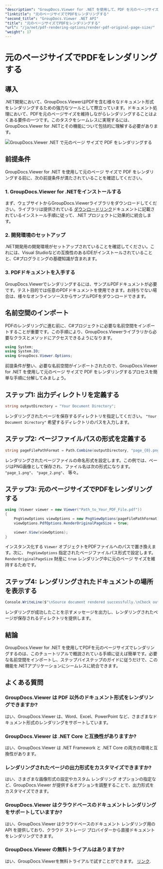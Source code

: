 ```yaml
---
"description": "GroupDocs.Viewer for .NET を使用して、PDF を元のページサイズでレンダリングする方法を学びましょう。ステップバイステップのガイドに従って、この機能をシームレスに統合しましょう。"
"linktitle": "元のページサイズでPDFをレンダリングする"
"second_title": "GroupDocs.Viewer .NET API"
"title": "元のページサイズでPDFをレンダリングする"
"url": "/ja/net/pdf-rendering-options/render-pdf-original-page-size/"
"weight": 17
---
```


# 元のページサイズでPDFをレンダリングする

## 導入
.NET開発において、GroupDocs.ViewerはPDFを含む様々なドキュメント形式をレンダリングするための強力なツールとして際立っています。ドキュメント処理において、PDFを元のページサイズを維持しながらレンダリングすることはよくある要件の一つです。このタスクをシームレスに実現するには、GroupDocs.Viewer for .NETとその機能について包括的に理解する必要があります。

![GroupDocs.Viewer .NET で元のページ サイズで PDF をレンダリングする](/viewer/pdf-rendering-options/render-pdf-with-original-page-size.png)

## 前提条件
GroupDocs.Viewer for .NET を使用して元のページ サイズで PDF をレンダリングする前に、次の前提条件が満たされていることを確認してください。
### 1. GroupDocs.Viewer for .NETをインストールする
まず、ウェブサイトからGroupDocs.Viewerライブラリをダウンロードしてください。ライブラリは提供されている [ダウンロードリンク](https://releases.groupdocs.com/viewer/net/)ドキュメントに記載されているインストール手順に従って、.NET プロジェクトに効果的に統合します。
### 2. 開発環境のセットアップ
.NET開発用の開発環境がセットアップされていることを確認してください。これには、Visual Studioなどの互換性のあるIDEがインストールされていることと、C#プログラミングの基礎知識が含まれます。
### 3. PDFドキュメントを入手する
GroupDocs.Viewerでレンダリングするには、サンプルPDFドキュメントが必要です。テスト目的では任意のPDFドキュメントを使用できます。お持ちでない場合は、様々なオンラインソースからサンプルPDFをダウンロードできます。

## 名前空間のインポート
PDFのレンダリングに進む前に、C#プロジェクトに必要な名前空間をインポートすることが重要です。この手順により、GroupDocs.Viewerライブラリから必要なクラスとメソッドにアクセスできるようになります。

```csharp
using System;
using System.IO;
using GroupDocs.Viewer.Options;
```

前提条件が整い、必要な名前空間がインポートされたので、GroupDocs.Viewer for .NET を使用して元のページ サイズで PDF をレンダリングするプロセスを簡単な手順に分解してみましょう。
## ステップ1: 出力ディレクトリを定義する
```csharp
string outputDirectory = "Your Document Directory";
```
レンダリングされたページを保存するディレクトリを指定してください。 `"Your Document Directory"` 希望するディレクトリのパスを入力します。
## ステップ2: ページファイルパスの形式を定義する
```csharp
string pageFilePathFormat = Path.Combine(outputDirectory, "page_{0}.png");
```
レンダリングされたページファイルの命名形式を設定します。この例では、ページはPNG画像として保存され、ファイル名は次の形式になります。 `"page_1.png"`、 `"page_2.png"`、 等々。
## ステップ3: 元のページサイズでPDFをレンダリングする
```csharp
using (Viewer viewer = new Viewer("Path_to_Your_PDF_File.pdf"))
{
    PngViewOptions viewOptions = new PngViewOptions(pageFilePathFormat);
    viewOptions.PdfOptions.RenderOriginalPageSize = true;
    
    viewer.View(viewOptions);
}
```
インスタンス化する `Viewer` オブジェクトをPDFファイルへのパスで置き換えます。次に、 `PngViewOptions` 指定されたページファイルパス形式で設定します。 `RenderOriginalPageSize` 財産に `true` レンダリング中に元のページ サイズを維持するためです。
## ステップ4: レンダリングされたドキュメントの場所を表示する
```csharp
Console.WriteLine($"\nSource document rendered successfully.\nCheck output in {outputDirectory}.");
```
レンダリングが成功したことを示すメッセージを出力し、レンダリングされたページが保存されるディレクトリを提供します。

## 結論
GroupDocs.Viewer for .NET を使用してPDFを元のページサイズでレンダリングするのは、このチュートリアルで概説されている手順に従えば簡単です。必要な名前空間をインポートし、ステップバイステップのガイドに従うだけで、この機能を.NETアプリケーションにシームレスに統合できます。
## よくある質問
### GroupDocs.Viewer は PDF 以外のドキュメント形式をレンダリングできますか?
はい、GroupDocs.Viewer は、Word、Excel、PowerPoint など、さまざまなドキュメント形式のレンダリングをサポートしています。
### GroupDocs.Viewer は .NET Core と互換性がありますか?
はい、GroupDocs.Viewer は .NET Framework と .NET Core の両方の環境と互換性があります。
### レンダリングされたページの出力形式をカスタマイズできますか?
はい、さまざまな画像形式の設定やカスタム レンダリング オプションの指定など、GroupDocs.Viewer が提供するオプションを調整することで、出力形式をカスタマイズできます。
### GroupDocs.Viewer はクラウドベースのドキュメントレンダリングをサポートしていますか?
はい、GroupDocs.Viewer はクラウドベースのドキュメント レンダリング用の API を提供しており、クラウド ストレージ プロバイダーから直接ドキュメントをレンダリングできます。
### GroupDocs.Viewer の無料トライアルはありますか?
はい、GroupDocs.Viewerを無料トライアルで試すことができます。 [リンク](https://releases。groupdocs.com/).